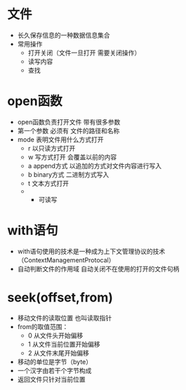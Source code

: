 # 文件
- 长久保存信息的一种数据信息集合
- 常用操作
    - 打开关闭（文件一旦打开 需要关闭操作）
    - 读写内容
    - 查找
# open函数
- open函数负责打开文件 带有很多参数
- 第一个参数 必须有 文件的路径和名称
- mode 表明文件用什么方式打开
    - r 以只读方式打开
    - w 写方式打开 会覆盖以前的内容
    - a append方式 以追加的方式对文件内容进行写入
    - b binary方式 二进制方式写入
    - t 文本方式打开
    - + 可读写
   
# with语句
- with语句使用的技术是一种成为上下文管理协议的技术（ContextManagementProtocal）
- 自动判断文件的作用域 自动关闭不在使用的打开的文件句柄

# seek(offset,from) 
- 移动文件的读取位置 也叫读取指针
- from的取值范围：
    - 0   从文件头开始偏移
    - 1   从文件当前位置开始偏移
    - 2   从文件末尾开始偏移
- 移动的单位是字节（byte）
- 一个汉字由若干个字节构成
- 返回文件只针对当前位置
    
    
    
           
    